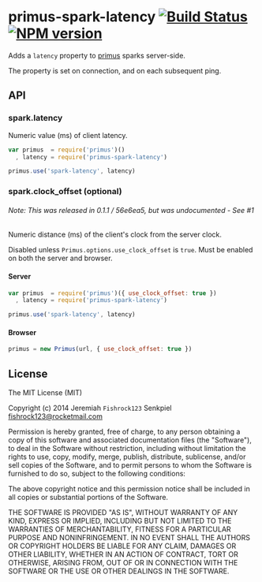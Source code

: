 # primus-spark-latency [![Build Status](https://travis-ci.org/Fishrock123/primus-spark-latency.svg)](https://travis-ci.org/Fishrock123/primus-spark-latency) [![NPM version](https://badge.fury.io/js/primus-spark-latency.svg)](http://badge.fury.io/js/primus-spark-latency)

Adds a `latency` property to [primus](https://github.com/primus/primus) sparks server-side.

The property is set on connection, and on each subsequent ping.

## API

### spark.latency

Numeric value (ms) of client latency.

```js
var primus  = require('primus')()
  , latency = require('primus-spark-latency')

primus.use('spark-latency', latency)
```


### spark.clock_offset (optional)

###### Note: This was released in 0.1.1 / 56e6ea5, but was undocumented - See #1

Numeric distance (ms) of the client's clock from the server clock.

Disabled unless `Primus.options.use_clock_offset` is `true`.
Must be enabled on both the server and browser.

#### Server
```js
var primus  = require('primus')({ use_clock_offset: true })
  , latency = require('primus-spark-latency')

primus.use('spark-latency', latency)
```

#### Browser
```js
primus = new Primus(url, { use_clock_offset: true })
```


## License

The MIT License (MIT)

Copyright (c) 2014 Jeremiah `Fishrock123` Senkpiel <fishrock123@rocketmail.com>

Permission is hereby granted, free of charge, to any person obtaining a copy
of this software and associated documentation files (the "Software"), to deal
in the Software without restriction, including without limitation the rights
to use, copy, modify, merge, publish, distribute, sublicense, and/or sell
copies of the Software, and to permit persons to whom the Software is
furnished to do so, subject to the following conditions:

The above copyright notice and this permission notice shall be included in
all copies or substantial portions of the Software.

THE SOFTWARE IS PROVIDED "AS IS", WITHOUT WARRANTY OF ANY KIND, EXPRESS OR
IMPLIED, INCLUDING BUT NOT LIMITED TO THE WARRANTIES OF MERCHANTABILITY,
FITNESS FOR A PARTICULAR PURPOSE AND NONINFRINGEMENT. IN NO EVENT SHALL THE
AUTHORS OR COPYRIGHT HOLDERS BE LIABLE FOR ANY CLAIM, DAMAGES OR OTHER
LIABILITY, WHETHER IN AN ACTION OF CONTRACT, TORT OR OTHERWISE, ARISING FROM,
OUT OF OR IN CONNECTION WITH THE SOFTWARE OR THE USE OR OTHER DEALINGS IN
THE SOFTWARE.
